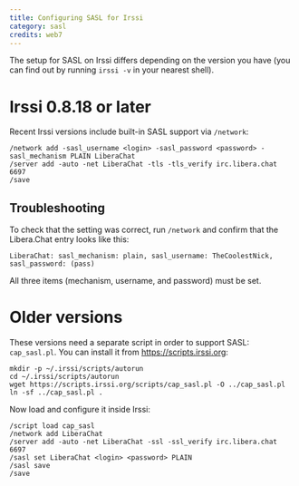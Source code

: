 ```yaml
---
title: Configuring SASL for Irssi
category: sasl
credits: web7
---
```


The setup for SASL on Irssi differs depending on the version you have (you can
find out by running `irssi -v` in your nearest shell).

# Irssi 0.8.18 or later

Recent Irssi versions include built-in SASL support via `/network`:

    /network add -sasl_username <login> -sasl_password <password> -sasl_mechanism PLAIN LiberaChat
    /server add -auto -net LiberaChat -tls -tls_verify irc.libera.chat 6697
    /save

## Troubleshooting

To check that the setting was correct, run `/network` and confirm that the
Libera.Chat entry looks like this:

    LiberaChat: sasl_mechanism: plain, sasl_username: TheCoolestNick, sasl_password: (pass)

All three items (mechanism, username, and password) must be set.

# Older versions

These versions need a separate script in order to support SASL: `cap_sasl.pl`.
You can install it from <https://scripts.irssi.org>:

    mkdir -p ~/.irssi/scripts/autorun
    cd ~/.irssi/scripts/autorun
    wget https://scripts.irssi.org/scripts/cap_sasl.pl -O ../cap_sasl.pl
    ln -sf ../cap_sasl.pl .

Now load and configure it inside Irssi:

    /script load cap_sasl
    /network add LiberaChat
    /server add -auto -net LiberaChat -ssl -ssl_verify irc.libera.chat 6697
    /sasl set LiberaChat <login> <password> PLAIN
    /sasl save
    /save
